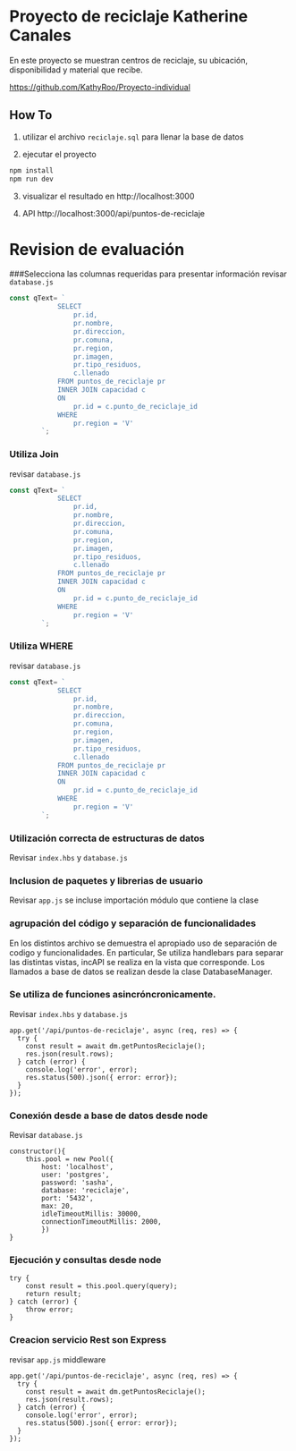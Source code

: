 # Proyecto de reciclaje Katherine Canales

En este proyecto se muestran centros de reciclaje, su ubicación, disponibilidad y material que recibe.

https://github.com/KathyRoo/Proyecto-individual

## How To

1. utilizar el archivo `reciclaje.sql` para llenar la base de datos

2. ejecutar el proyecto
```bash
npm install
npm run dev
```

3. visualizar el resultado en http://localhost:3000

4. API http://localhost:3000/api/puntos-de-reciclaje




# Revision de evaluación

###Selecciona  las columnas requeridas para presentar información
revisar `database.js`
```javascript
const qText= `
            SELECT 
                pr.id,
                pr.nombre,
                pr.direccion,
                pr.comuna,
                pr.region,
                pr.imagen,
                pr.tipo_residuos,
                c.llenado
            FROM puntos_de_reciclaje pr
            INNER JOIN capacidad c
            ON 
                pr.id = c.punto_de_reciclaje_id
            WHERE
                pr.region = 'V'
        `;
```


### Utiliza Join 
revisar `database.js`
```javascript
const qText= `
            SELECT 
                pr.id,
                pr.nombre,
                pr.direccion,
                pr.comuna,
                pr.region,
                pr.imagen,
                pr.tipo_residuos,
                c.llenado
            FROM puntos_de_reciclaje pr
            INNER JOIN capacidad c
            ON 
                pr.id = c.punto_de_reciclaje_id
            WHERE
                pr.region = 'V'
        `;
```

### Utiliza WHERE
revisar `database.js`
```javascript
const qText= `
            SELECT 
                pr.id,
                pr.nombre,
                pr.direccion,
                pr.comuna,
                pr.region,
                pr.imagen,
                pr.tipo_residuos,
                c.llenado
            FROM puntos_de_reciclaje pr
            INNER JOIN capacidad c
            ON 
                pr.id = c.punto_de_reciclaje_id
            WHERE
                pr.region = 'V'
        `;
```




### Utilización correcta de estructuras de datos
Revisar `index.hbs` y `database.js`

### Inclusion de paquetes y librerias de usuario
Revisar `app.js` se incluse importación módulo que contiene la clase

### agrupación del código y separación de funcionalidades

En los distintos archivo se demuestra el apropiado uso de separación de codigo y funcionalidades. 
En particular, 
Se utiliza handlebars para separar las distintas vistas, incAPI se realiza en la vista que corresponde. 
Los llamados a base de datos se realizan desde la clase DatabaseManager.

### Se utiliza de funciones asincróncronicamente. 
Revisar `index.hbs` y `database.js`
```
app.get('/api/puntos-de-reciclaje', async (req, res) => {
  try {
    const result = await dm.getPuntosReciclaje();
    res.json(result.rows);
  } catch (error) {
    console.log('error', error);
    res.status(500).json({ error: error});
  }
});
```

### Conexión desde a base de datos desde node
Revisar `database.js`
```
constructor(){
    this.pool = new Pool({
        host: 'localhost',
        user: 'postgres',
        password: 'sasha',
        database: 'reciclaje',
        port: '5432',
        max: 20,
        idleTimeoutMillis: 30000,
        connectionTimeoutMillis: 2000,
        })
}
```

### Ejecución y consultas desde node

```
try {
    const result = this.pool.query(query);
    return result;
} catch (error) {
    throw error;
}
```

### Creacion servicio Rest son Express

revisar `app.js` middleware 

```
app.get('/api/puntos-de-reciclaje', async (req, res) => {
  try {
    const result = await dm.getPuntosReciclaje();
    res.json(result.rows);
  } catch (error) {
    console.log('error', error);
    res.status(500).json({ error: error});
  }
});
```
